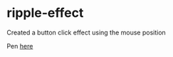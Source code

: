 # ripple-effect

Created a button click effect using the mouse position

Pen [here](https://codepen.io/emekaorji/pen/jOYpWZX)
